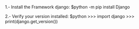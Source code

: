 1.- Install the Framework django:
    $python -m pip install Django

2.- Verify your version installed:
    $python
    >>> import django
    >>> print(django.get_version())

